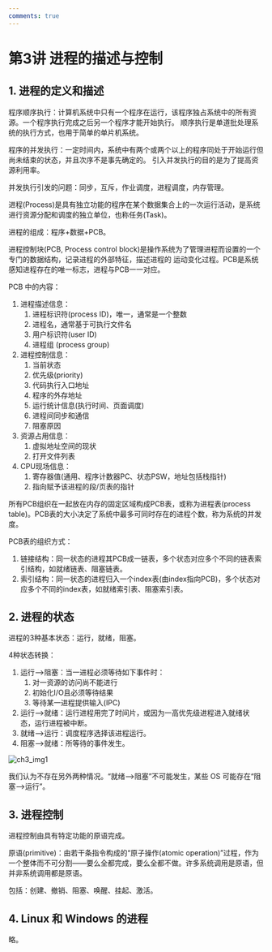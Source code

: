```yaml
---
comments: true
---
```


# 第3讲 进程的描述与控制

## 1. 进程的定义和描述

程序顺序执行：计算机系统中只有一个程序在运行，该程序独占系统中的所有资源。一个程序执行完成之后另一个程序才能开始执行。
顺序执行是单道批处理系统的执行方式，也用于简单的单片机系统。

程序的并发执行：一定时间内，系统中有两个或两个以上的程序同处于开始运行但尚未结束的状态，并且次序不是事先确定的。
引入并发执行的目的是为了提高资源利用率。

并发执行引发的问题：同步，互斥，作业调度，进程调度，内存管理。

进程(Process)是具有独立功能的程序在某个数据集合上的一次运行活动，是系统进行资源分配和调度的独立单位，也称任务(Task)。

进程的组成：程序+数据+PCB。

进程控制块(PCB, Process control block)是操作系统为了管理进程而设置的一个专门的数据结构，记录进程的外部特征，描述进程的
运动变化过程。PCB是系统感知进程存在的唯一标志，进程与PCB一一对应。

PCB 中的内容：

1. 进程描述信息：
    1. 进程标识符(process ID)，唯一，通常是一个整数
    2. 进程名，通常基于可执行文件名
    3. 用户标识符(user ID)
    4. 进程组 (process group)
2. 进程控制信息：
    1. 当前状态
    2. 优先级(priority)
    3. 代码执行入口地址
    4. 程序的外存地址
    5. 运行统计信息(执行时间、页面调度)
    6. 进程间同步和通信
    7. 阻塞原因
3. 资源占用信息：
    1. 虚拟地址空间的现状
    2. 打开文件列表
4. CPU现场信息：
    1. 寄存器值(通用、程序计数器PC、状态PSW，地址包括栈指针)
    2. 指向赋予该进程的段/页表的指针

所有PCB组织在一起放在内存的固定区域构成PCB表，或称为进程表(process table)。PCB表的大小决定了系统中最多可同时存在的进程个数，称为系统的并发度。

PCB表的组织方式：

1. 链接结构：同一状态的进程其PCB成一链表，多个状态对应多个不同的链表索引结构，如就绪链表、阻塞链表。
2. 索引结构：同一状态的进程归入一个index表(由index指向PCB)，多个状态对应多个不同的index表，如就绪索引表、阻塞索引表。

## 2. 进程的状态

进程的3种基本状态：运行，就绪，阻塞。

4种状态转换：

1. 运行-->阻塞：当一进程必须等待如下事件时：
    1. 对一资源的访问尚不能进行
    2. 初始化I/O且必须等待结果
    3. 等待某一进程提供输入(IPC)
2. 运行-->就绪：运行进程用完了时间片，或因为一高优先级进程进入就绪状态，运行进程被中断。
3. 就绪-->运行：调度程序选择该进程运行。
4. 阻塞-->就绪：所等待的事件发生。

![ch3_img1](https://cdn.jsdelivr.net/gh/DerrickMarcus/picgo_image/images/os_ch3_img1.png)

我们认为不存在另外两种情况。“就绪-->阻塞”不可能发生，某些 OS 可能存在“阻塞-->运行”。

## 3. 进程控制

进程控制由具有特定功能的原语完成。

原语(primitive)：由若干条指令构成的“原子操作(atomic operation)”过程，作为一个整体而不可分割——要么全都完成，要么全都不做。许多系统调用是原语，但并非系统调用都是原语。

包括：创建、撤销、阻塞、唤醒、挂起、激活。

## 4. Linux 和 Windows 的进程

略。
